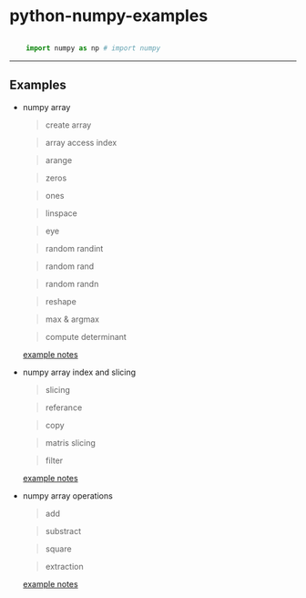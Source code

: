 # python-numpy-examples

```python

    import numpy as np # import numpy
```
---
Examples
------

* numpy array
  
  > create array
  
  > array access index
  
  > arange
  
  > zeros
  
  > ones
  
  > linspace
  
  > eye
  
  > random randint
  
  > random rand
  
  > random randn
  
  > reshape
  
  > max & argmax
  
  > compute determinant
  
  [example notes](https://github.com/serdaralkancode/python-numpy-examples/blob/master/Numpy%20Array.ipynb)
  
* numpy array index and slicing

  > slicing
  
  > referance
  
  > copy
  
  > matris slicing
  
  > filter
  
  [example notes](https://github.com/serdaralkancode/python-numpy-examples/blob/master/Numpy%20Array%20Index%20and%20Slicing.ipynb)
  
* numpy array operations

  > add
  
  > substract
  
  > square
  
  > extraction
  
  [example notes](https://github.com/serdaralkancode/python-numpy-examples/blob/master/Numpy%20Array%20Operations.ipynb)
  
  
